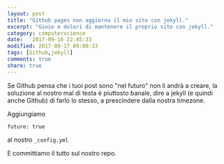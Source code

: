 ```yaml
--- 
layout: post
title: "Github pages non aggiorna il mio sito con jekyll."
excerpt: "Gioie e dolori di mantenere il proprio sito con jekyll."
category: computerscience
date:   2017-09-16 22:45:33
modified: 2017-09-17 09:00:33
tags: [Github,jekyll]
comments: true
share: true
---
```


Se Github pensa che i tuoi post sono "nel futuro" non li andrà a creare, la soluzione al nostro mal di testa è piuttosto banale, dire a jekyll (e quindi anche Github) di farlo lo stesso, a prescindere dalla nostra timezone.

Aggiungiamo

`future: true`

al nostro `_config.yml`

E committiamo il tutto sul nostro repo.
